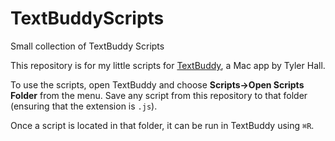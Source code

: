 # TextBuddyScripts
Small collection of TextBuddy Scripts

[TextBuddy]: https://textbuddy.app/

This repository is for my little scripts for [TextBuddy][], a Mac app by Tyler Hall.

To use the scripts, open TextBuddy and choose __Scripts->Open Scripts Folder__ from the menu. Save any script from this repository to that folder (ensuring that the extension is `.js`).

Once a script is located in that folder, it can be run in TextBuddy using `⌘R`.
